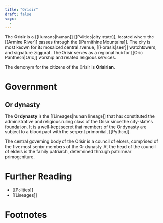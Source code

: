 ```yaml
---
title: "Orisir"
draft: false
tags:
  - 
---
```


The **Orisir** is a [[Humans|human]] [[Polities|city-state]], located where the [[Armine River]] passes through the [[Parnithine Mountains]]. The city is most known for its mosaiced central avenue, [[Horasis|seer]] watchtowers, and signature ziggurat. The Orisir serves as a regional hub for [[Oric Pantheon|Oric]] worship and related religious services.

The demonym for the citizens of the Orisir is **Orisirian**.

# Government
## Or dynasty
The **Or dynasty** is the [[Lineages|human lineage]] that has constituted the administrative and religious ruling class of the Orisir since the city-state's foundation. It is a well-kept secret that members of the Or dynasty are subject to a blood pact with the serpent primordial, [[Python]].

The central governing body of the Orisir is a council of elders, comprised of the five most senior members of the Or dynasty. At the head of the council of elders is the family patriarch, determined through patrilinear primogeniture.

# Further Reading
- [[Polities]]
- [[Lineages]]

# Footnotes